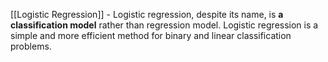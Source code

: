 [[Logistic Regression]] - Logistic regression, despite its name, is **a classification model** rather than regression model. Logistic regression is a simple and more efficient method for binary and linear classification problems.